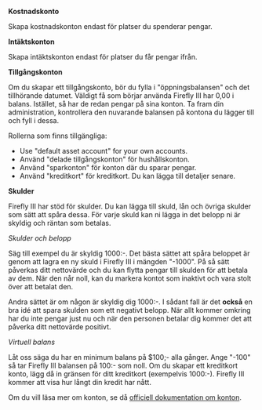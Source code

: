 **Kostnadskonto**

Skapa kostnadskonton endast för platser du spenderar pengar.

**Intäktskonton**

Skapa intäktskonton endast för platser du får pengar ifrån.

**Tillgångskonton**

Om du skapar ett tillgångskonto, bör du fylla i "öppningsbalansen" och det tillhörande datumet. Väldigt få som börjar använda Firefly III har 0,00 i balans. Istället, så har de redan pengar på sina konton. Ta fram din administration, kontrollera den nuvarande balansen på kontona du lägger till och fyll i dessa.

Rollerna som finns tillgängliga:

- Use "default asset account" for your own accounts.
- Använd "delade tillgångskonton" för hushållskonton.
- Använd "sparkonton" för konton där du sparar pengar.
- Använd "kreditkort" för kreditkort. Du kan lägga till detaljer senare.

**Skulder**

Firefly III har stöd för skulder. Du kan lägga till skuld, lån och övriga skulder som sätt att spåra dessa. För varje skuld kan ni lägga in det belopp ni är skyldig och räntan som betalas.

*Skulder och belopp*

Säg till exempel du är skyldig 1000:-. Det bästa sättet att spåra beloppet är genom att lagra en ny skuld i Firefly III i mängden "-1000". På så sätt påverkas ditt nettovärde och du kan flytta pengar till skulden för att betala av dem. När den når noll, kan du markera kontot som inaktivt och vara stolt över att betalat den.

Andra sättet är om någon är skyldig dig 1000:-. I sådant fall är det **också** en bra idé att spara skulden som ett negativt belopp. När allt kommer omkring har du inte pengar just nu och när den personen betalar dig kommer det att påverka ditt nettovärde positivt.

*Virtuell balans*

Låt oss säga du har en minimum balans på $100;- alla gånger. Ange "-100" så tar Firefly III balansen på 100:- som noll. Om du skapar ett kreditkort konto, lägg då in gränsen för ditt kreditkort (exempelvis 1000:-). Firefly III kommer att visa hur långt din kredit har nått.

Om du vill läsa mer om konton, se då [officiell dokumentation om konton](https://docs.firefly-iii.org/concepts/accounts).